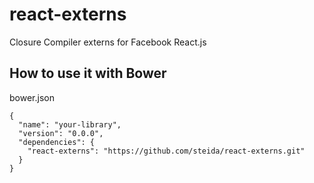 react-externs
=============

Closure Compiler externs for Facebook React.js

## How to use it with Bower

bower.json

```
{
  "name": "your-library",
  "version": "0.0.0",
  "dependencies": {
    "react-externs": "https://github.com/steida/react-externs.git"
  }
}
```

